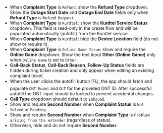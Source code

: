 - When **Complaint Type** is `Refund`: show the **Refund Type** dropdown. Show the **Outage Start Date** and **Outage End Date** fields only when **Refund Type** is `Refund Request`.
- When **Complaint Type** is `Kurdtel`: show the **Kurdtel Service Status** dropdown. This field is read-only in the create flow and will be populated automatically (autofill) from the Kurdtel service.
- When **Complaint Type** is `Kurdtel`: hide the **Device Location** field (do not show or require it).
- When **Complaint Type** is `Online Game Issue`: show and require the **Online Game** dropdown. Show the text input **Other (Online Game)** only when `Online Game` is set to `Other`.
- **Call-Back Status**, **Call-Back Reason**, **Follow-Up Status** fields are hidden during ticket creation and only appear when editing an existing complaint ticket.
- When the user clicks the autofill button (🔍), the app should fetch and populate `ONT Model` and `OLT` for the provided ONT ID. After successful autofill the ONT input should be locked to prevent accidental changes.
- **Call Type** dropdown should default to `Inbound`.
- Show and require **Second Number** when **Complaint Status** is `Not Solved` or `Pending`.
- Show and require **Second Number** when **Complaint Type** is `Problem arising from the extender` (regardless of status).
- Otherwise, hide and do not require **Second Number**.
